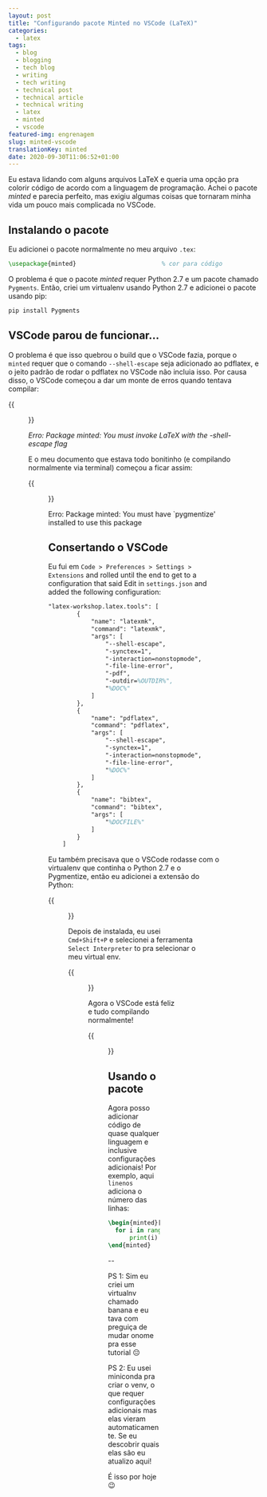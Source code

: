 ```yaml
---
layout: post
title: "Configurando pacote Minted no VSCode (LaTeX)"
categories:
  - latex
tags:
  - blog
  - blogging
  - tech blog
  - writing
  - tech writing
  - technical post
  - technical article
  - technical writing
  - latex
  - minted
  - vscode
featured-img: engrenagem
slug: minted-vscode
translationKey: minted
date: 2020-09-30T11:06:52+01:00
---
```


Eu estava lidando com alguns arquivos LaTeX e queria uma opção pra colorir código de acordo com a linguagem de programação. Achei o pacote *minted* e parecia perfeito, mas exigiu algumas coisas que tornaram minha vida um pouco mais complicada no VSCode.
<!--more-->

## Instalando o pacote

Eu adicionei o pacote normalmente no meu arquivo `.tex`:

```latex
\usepackage{minted}                        % cor para código
```

O problema é que o pacote *minted* requer Python 2.7 e um pacote chamado `Pygments`. Então, criei um virtualenv usando Python 2.7 e adicionei o pacote usando pip:

```latex
pip install Pygments
```

## VSCode parou de funcionar...

O problema é que isso quebrou o build que o VSCode fazia, porque o `minted` requer que o comando  `--shell-escape` seja adicionado ao pdflatex, e o jeito padrão de rodar o pdflatex no VSCode não incluia isso. Por causa disso, o VSCode começou a dar um monte de erros quando tentava compilar:

{{<figure src="/assets/img/posts/minted2.png#center">}}

*Erro: Package minted: You must invoke LaTeX with the -shell-escape flag*

E o meu documento que estava todo bonitinho (e compilando normalmente via terminal) começou a ficar assim:

{{<figure src="/assets/img/posts/minted1.png#center">}}

Erro: Package minted: You must have `pygmentize' installed to use this package

## Consertando o VSCode

Eu fui em  `Code > Preferences > Settings > Extensions` and rolled until the end to get to a configuration that said Edit in `settings.json` and added the following configuration:

```latex
"latex-workshop.latex.tools": [
        {
            "name": "latexmk",
            "command": "latexmk",
            "args": [
                "--shell-escape",
                "-synctex=1",
                "-interaction=nonstopmode",
                "-file-line-error",
                "-pdf",
                "-outdir=%OUTDIR%",
                "%DOC%"
            ]
        },
        {
            "name": "pdflatex",
            "command": "pdflatex",
            "args": [
                "--shell-escape",
                "-synctex=1",
                "-interaction=nonstopmode",
                "-file-line-error",
                "%DOC%"
            ]
        },
        {
            "name": "bibtex",
            "command": "bibtex",
            "args": [
                "%DOCFILE%"
            ]
        }
    ]
```

Eu também precisava que o VSCode rodasse com o virtualenv que continha o Python 2.7 e o Pygmentize, então eu adicionei a extensão do Python: 

{{<figure src="/assets/img/posts/minted3.png#center">}}

Depois de instalada, eu usei `Cmd+Shift+P` e selecionei a ferramenta  `Select Interpreter` to pra selecionar o meu virtual env.

{{<figure src="/assets/img/posts/minted4.png#center">}}

Agora o VSCode está feliz e tudo compilando normalmente!

{{<figure src="/assets/img/posts/minted5.png#center">}}

## Usando o pacote

Agora posso adicionar código de quase qualquer linguagem e inclusive configurações adicionais! Por exemplo, aqui `linenos` adiciona o número das linhas:


```latex
\begin{minted}[linenos]{python}
  for i in range(0,2):
      print(i)
\end{minted}
```

--

PS 1: Sim eu criei um virtualnv chamado banana e eu tava com preguiça de mudar onome pra esse tutorial 😔

PS 2: Eu usei miniconda pra criar o venv, o que requer configurações adicionais mas elas vieram automaticamente. Se eu descobrir quais elas são eu atualizo aqui!

É isso por hoje 😉